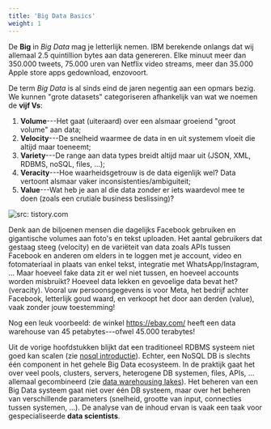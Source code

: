 ```yaml
---
title: 'Big Data Basics'
weight: 1
---
```



De **Big** in _Big Data_ mag je letterlijk nemen. IBM berekende onlangs dat wij allemaal 2.5 quintillion bytes aan data genereren. Elke minuut meer dan 350.000 tweets, 75.000 uren van Netflix video streams, meer dan 35.000 Apple store apps gedownload, enzovoort. 

De term _Big Data_ is al sinds eind de jaren negentig aan een opmars bezig. We kunnen "grote datasets" categoriseren afhankelijk van wat we noemen de **vijf Vs**:

1. **Volume**---Het gaat (uiteraard) over een alsmaar groeiend "groot volume" aan data;
2. **Velocity**---De snelheid waarmee de data in en uit systemem vloeit die altijd maar toeneemt;
3. **Variety**---De range aan data types breidt altijd maar uit (JSON, XML, RDBMS, noSQL, files, ...);
4. **Veracity**---Hoe waarheidsgetrouw is de data eigenlijk wel? Data vertoont alsmaar vaker inconsistenties/ambiguiteit;
5. **Value**---Wat heb je aan al die data zonder er iets waardevol mee te doen (zoals een crutiale business beslissing)?

![](/img/5vs.jpg "src: tistory.com")

Denk aan de biljoenen mensen die dagelijks Facebook gebruiken en gigantische volumes aan foto's en tekst uploaden. Het aantal gebruikers dat gestaag steeg (velocity) en de variëteit van data zoals APIs tussen Facebook en anderen om elders in te loggen met je account, video en fotomateriaal in plaats van enkel tekst, integratie met WhatsApp/Instagram, ... Maar hoeveel fake data zit er wel niet tussen, en hoeveel accounts worden misbruikt? Hoeveel data lekken en gevoelige data bevat het? (veracity). Vooral uw persoonsgegevens is voor Meta, het bedrijf achter Facebook, letterlijk goud waard, en verkoopt het door aan derden (value), vaak zonder jouw toestemming!

Nog een leuk voorbeeld: de winkel https://ebay.com/ heeft een data warehouse van 45 petabytes---ofwel 45.000 terabytes!

Uit de vorige hoofdstukken blijkt dat een traditioneel RDBMS systeem niet goed kan scalen (zie [nosql introductie](/nosql/basics)). Echter, een NoSQL DB is slechts één component in het gehele Big Data ecosysteem. In de praktijk gaat het over veel pools, clusters, servers, heterogene DB systemen, files, APIs, ... allemaal gecombineerd (zie [data warehousing lakes](/bigdata/datawarehousing)). Het beheren van een Big Data systeem gaat niet over één DB systeem, maar over het beheren van verschillende parameters (snelheid, grootte van input, connecties tussen systemen, ...). De analyse van de inhoud ervan is vaak een taak voor gespecialiseerde **data scientists**.

